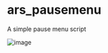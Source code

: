 # ars_pausemenu
A simple pause menu script


![image](https://user-images.githubusercontent.com/70983185/233734815-46b9f77d-183f-4fc5-95ab-518a57f6dd33.png)
